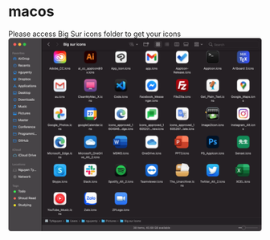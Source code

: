 # macos
Please access Big Sur icons folder to get your icons
<img src='https://github.com/nvty13/macos/blob/main/Big%20Sur%20icons/125310012_733815920866626_9176788499805112428_n.png'>
